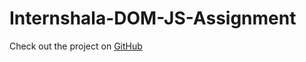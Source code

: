 # Internshala-DOM-JS-Assignment
 
Check out the project on [GitHub](https://github.com/shreyajha10/Internshala-DOM-JS-Assignment)